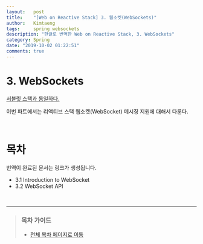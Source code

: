 ```yaml
---
layout:   post
title:    "[Web on Reactive Stack] 3. 웹소켓(WebSockets)"
author:   Kimtaeng
tags: 	  spring websockets
description: "한글로 번역한 Web on Reactive Stack, 3. WebSockets"
category: Spring
date: "2019-10-02 01:22:51"
comments: true
---
```


# 3. WebSockets
> <a href="https://docs.spring.io/spring/docs/current/spring-framework-reference/web.html#websocket">
서블릿 스택과 동일하다.</a>

이번 파트에서는 리액티브 스택 웹소켓(WebSocket) 메시징 지원에 대해서 다룬다.

<br>

# 목차
번역이 완료된 문서는 링크가 생성됩니다.

- 3.1 Introduction to WebSocket
- 3.2 WebSocket API

<br>

---

> ### 목차 가이드
> - <a href="/post/web-on-reactive-stack">전체 목차 페이지로 이동</a>